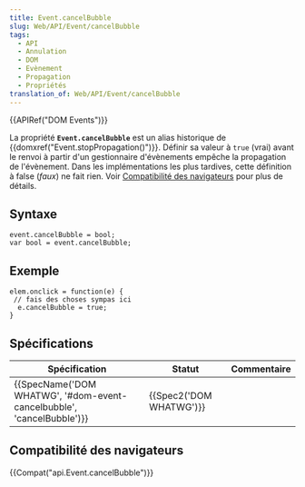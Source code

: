 ```yaml
---
title: Event.cancelBubble
slug: Web/API/Event/cancelBubble
tags:
  - API
  - Annulation
  - DOM
  - Evènement
  - Propagation
  - Propriétés
translation_of: Web/API/Event/cancelBubble
---
```

{{APIRef("DOM Events")}}

La propriété **`Event.cancelBubble`** est un alias historique de {{domxref("Event.stopPropagation()")}}. Définir sa valeur à `true` (vrai) avant le renvoi à partir d'un gestionnaire d'évènements empêche la propagation de l'évènement. Dans les implémentations les plus tardives, cette définition à false (_faux_) ne fait rien. Voir [Compatibilité des navigateurs](#compatibilité_des_navigateurs) pour plus de détails.

## Syntaxe

    event.cancelBubble = bool;
    var bool = event.cancelBubble;

## Exemple

    elem.onclick = function(e) {
     // fais des choses sympas ici
      e.cancelBubble = true;
    }

## Spécifications

| Spécification                                                                                | Statut                           | Commentaire |
| -------------------------------------------------------------------------------------------- | -------------------------------- | ----------- |
| {{SpecName('DOM WHATWG', '#dom-event-cancelbubble', 'cancelBubble')}} | {{Spec2('DOM WHATWG')}} |             |

## Compatibilité des navigateurs

{{Compat("api.Event.cancelBubble")}}
